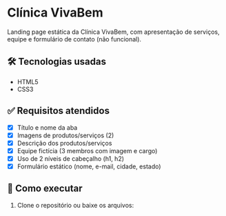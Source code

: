 # Clínica VivaBem

Landing page estática da Clínica VivaBem, com apresentação de serviços, equipe e formulário de contato (não funcional).

## 🛠 Tecnologias usadas

- HTML5
- CSS3

## ✅ Requisitos atendidos

- [x] Título e nome da aba
- [x] Imagens de produtos/serviços (2)
- [x] Descrição dos produtos/serviços
- [x] Equipe fictícia (3 membros com imagem e cargo)
- [x] Uso de 2 níveis de cabeçalho (h1, h2)
- [x] Formulário estático (nome, e-mail, cidade, estado)

## 🚀 Como executar

1. Clone o repositório ou baixe os arquivos:
